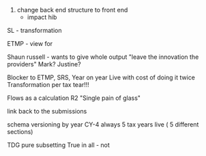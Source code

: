 1. change back end structure to front end
   - impact hib
    
SL - transformation

ETMP - view for 

Shaun russell - wants to give whole output
"leave the innovation the providers"
Mark?
Justine?


Blocker to ETMP, SRS, Year on year 
Live with cost of doing it twice 
Transformation per tax tear!!!

Flows as a calculation R2 
"Single pain of glass"

link back to the submissions

schema versioning by year
CY-4
always 5 tax years live ( 5 different sections)

TDG pure subsetting
True in all - not


